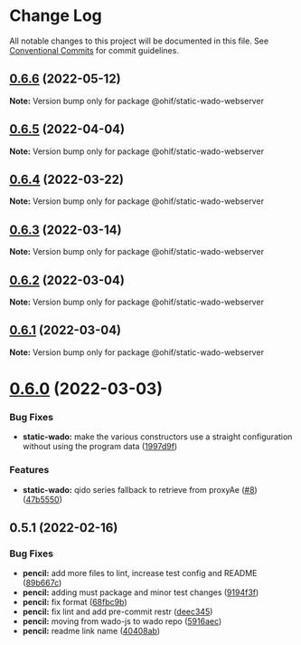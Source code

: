 # Change Log

All notable changes to this project will be documented in this file.
See [Conventional Commits](https://conventionalcommits.org) for commit guidelines.

## [0.6.6](https://github.com/OHIF/static-wado/compare/@ohif/static-wado-webserver@0.6.5...@ohif/static-wado-webserver@0.6.6) (2022-05-12)

**Note:** Version bump only for package @ohif/static-wado-webserver





## [0.6.5](https://github.com/OHIF/static-wado/compare/@ohif/static-wado-webserver@0.6.4...@ohif/static-wado-webserver@0.6.5) (2022-04-04)

**Note:** Version bump only for package @ohif/static-wado-webserver





## [0.6.4](https://github.com/OHIF/static-wado/compare/@ohif/static-wado-webserver@0.6.3...@ohif/static-wado-webserver@0.6.4) (2022-03-22)

**Note:** Version bump only for package @ohif/static-wado-webserver





## [0.6.3](https://github.com/OHIF/static-wado/compare/@ohif/static-wado-webserver@0.6.2...@ohif/static-wado-webserver@0.6.3) (2022-03-14)

**Note:** Version bump only for package @ohif/static-wado-webserver





## [0.6.2](https://github.com/OHIF/static-wado/compare/@ohif/static-wado-webserver@0.6.1...@ohif/static-wado-webserver@0.6.2) (2022-03-04)

**Note:** Version bump only for package @ohif/static-wado-webserver





## [0.6.1](https://github.com/OHIF/static-wado/compare/@ohif/static-wado-webserver@0.6.0...@ohif/static-wado-webserver@0.6.1) (2022-03-04)

**Note:** Version bump only for package @ohif/static-wado-webserver





# [0.6.0](https://github.com/OHIF/static-wado/compare/@ohif/static-wado-webserver@0.5.1...@ohif/static-wado-webserver@0.6.0) (2022-03-03)


### Bug Fixes

* **static-wado:** make the various constructors use a straight configuration without using the program data ([1997d9f](https://github.com/OHIF/static-wado/commit/1997d9f0fe2e0a084d31edeb475494bcec78fd77))


### Features

* **static-wado:** qido series fallback to retrieve from proxyAe ([#8](https://github.com/OHIF/static-wado/issues/8)) ([47b5550](https://github.com/OHIF/static-wado/commit/47b55503732e25be08b215bdc201593f64de52e6))





## 0.5.1 (2022-02-16)


### Bug Fixes

* **pencil:** add more files to lint, increase test config and README ([89b667c](https://github.com/OHIF/static-wado/commit/89b667c83d324ab9fa540cda0c037af8fe088f72))
* **pencil:** adding must package and minor test changes ([9194f3f](https://github.com/OHIF/static-wado/commit/9194f3f1bb52da57e20bb8bb9f07262bcebdffbf))
* **pencil:** fix format ([68fbc9b](https://github.com/OHIF/static-wado/commit/68fbc9bf5a3e9bf85e3fbcddfb3e0759e79b769d))
* **pencil:** fix lint and add pre-commit restr ([deec345](https://github.com/OHIF/static-wado/commit/deec34524531d5a8595a775bac414f63f60e9f23))
* **pencil:** moving from wado-js to wado repo ([5916aec](https://github.com/OHIF/static-wado/commit/5916aecd7c77dbc4882681877e2b51210976427f))
* **pencil:** readme link name ([40408ab](https://github.com/OHIF/static-wado/commit/40408ab6b4e97c8656e30b1dd2c30b92440b9f90))
